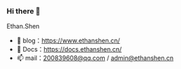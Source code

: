 ### Hi there 👋

Ethan.Shen 

- 🤔 blog：https://www.ethanshen.cn/
- 💬 Docs：https://docs.ethanshen.cn/
- 📫 mail：200839608@qq.com / admin@ethanshen.cn



<!--
**A-Ethan/A-Ethan** is a ✨ _special_ ✨ repository because its `README.md` (this file) appears on your GitHub profile.

Here are some ideas to get you started:

- 🔭 I’m currently working on ...
- 🌱 I’m currently learning ...
- 👯 I’m looking to collaborate on ...
- 🤔 I’m looking for help with ...
- 💬 Ask me about ...
- 📫 How to reach me: ...
- 😄 Pronouns: ...
- ⚡ Fun fact: ...
-->
